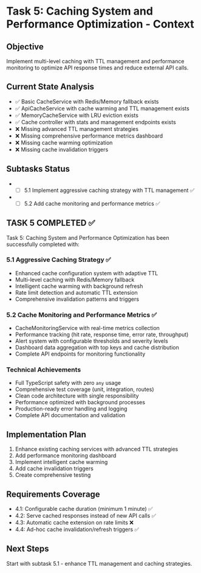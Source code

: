 # Task 5: Caching System and Performance Optimization - Context

## Objective

Implement multi-level caching with TTL management and performance monitoring to optimize API response times and reduce external API calls.

## Current State Analysis

- ✅ Basic CacheService with Redis/Memory fallback exists
- ✅ ApiCacheService with cache warming and TTL management exists
- ✅ MemoryCacheService with LRU eviction exists
- ✅ Cache controller with stats and management endpoints exists
- ❌ Missing advanced TTL management strategies
- ❌ Missing comprehensive performance metrics dashboard
- ❌ Missing cache warming optimization
- ❌ Missing cache invalidation triggers

## Subtasks Status

- - [ ] 5.1 Implement aggressive caching strategy with TTL management ✅
- - [ ] 5.2 Add cache monitoring and performance metrics ✅

## TASK 5 COMPLETED ✅

Task 5: Caching System and Performance Optimization has been successfully completed with:

### 5.1 Aggressive Caching Strategy ✅

- Enhanced cache configuration system with adaptive TTL
- Multi-level caching with Redis/Memory fallback
- Intelligent cache warming with background refresh
- Rate limit detection and automatic TTL extension
- Comprehensive invalidation patterns and triggers

### 5.2 Cache Monitoring and Performance Metrics ✅

- CacheMonitoringService with real-time metrics collection
- Performance tracking (hit rate, response time, error rate, throughput)
- Alert system with configurable thresholds and severity levels
- Dashboard data aggregation with top keys and cache distribution
- Complete API endpoints for monitoring functionality

### Technical Achievements

- Full TypeScript safety with zero `any` usage
- Comprehensive test coverage (unit, integration, routes)
- Clean code architecture with single responsibility
- Performance optimized with background processes
- Production-ready error handling and logging
- Complete API documentation and validation

## Implementation Plan

1. Enhance existing caching services with advanced TTL strategies
2. Add performance monitoring dashboard
3. Implement intelligent cache warming
4. Add cache invalidation triggers
5. Create comprehensive testing

## Requirements Coverage

- 4.1: Configurable cache duration (minimum 1 minute) ✅
- 4.2: Serve cached responses instead of new API calls ✅
- 4.3: Automatic cache extension on rate limits ❌
- 4.4: Ad-hoc cache invalidation/refresh triggers ✅

## Next Steps

Start with subtask 5.1 - enhance TTL management and caching strategies.
